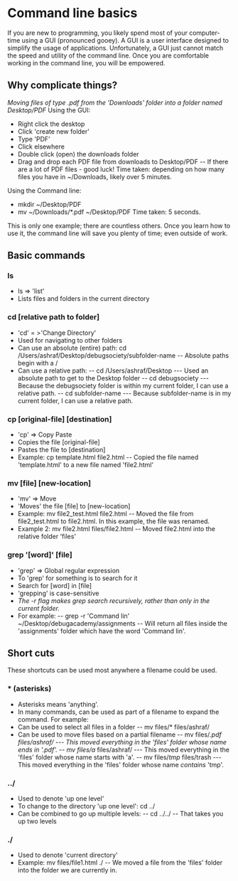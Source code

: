 # Command line basics
If you are new to programming, you likely spend most of your computer-time using a GUI (pronounced gooey). A GUI is a user interface designed to simplify the usage of applications. Unfortunately, a GUI just cannot match the speed and utility of the command line. Once you are comfortable working in the command line, you will be empowered.

## Why complicate things?
*Moving files of type .pdf from the 'Downloads' folder into a folder named Desktop/PDF*
Using the GUI:
- Right click the desktop
- Click 'create new folder'
- Type 'PDF'
- Click elsewhere
- Double click (open) the downloads folder
- Drag and drop each PDF file from downloads to Desktop/PDF
-- If there are a lot of PDF files - good luck!
Time taken: depending on how many files you have in ~/Downloads, likely over 5 minutes.

Using the Command line:
- mkdir ~/Desktop/PDF
- mv ~/Downloads/*.pdf ~/Desktop/PDF
Time taken: 5 seconds.

This is only one example; there are countless others. Once you learn how to use it, the command line will save you plenty of time; even outside of work.

## Basic commands
### ls
- ls => 'list'
- Lists files and folders in the current directory

### cd [relative path to folder]
- 'cd' = >'Change Directory'
- Used for navigating to other folders
- Can use an absolute (entire) path: cd /Users/ashraf/Desktop/debugsociety/subfolder-name
-- Absolute paths begin with a /
- Can use a relative path:
-- cd /Users/ashraf/Desktop
--- Used an absolute path to get to the Desktop folder
-- cd debugsociety
--- Because the debugsociety folder is within my current folder, I can use a relative path.
-- cd subfolder-name
--- Because subfolder-name is in my current folder, I can use a relative path.

### cp [original-file] [destination]
- 'cp' => Copy Paste
- Copies the file [original-file]
- Pastes the file to [destination]
- Example: cp template.html file2.html
-- Copied the file named 'template.html' to a new file named 'file2.html'

### mv [file] [new-location]
- 'mv' => Move
- 'Moves' the file [file] to [new-location]
- Example: mv file2_test.html file2.html
-- Moved the file from file2_test.html to file2.html. In this example, the file was renamed.
- Example 2: mv file2.html files/file2.html
-- Moved file2.html into the relative folder 'files'

### grep '[word]' [file]
- 'grep' => Global regular expression
- To 'grep' for something is to search for it
- Search for [word] in [file]
- 'grepping' is case-sensitive
- *The -r flag makes grep search recursively, rather than only in the current folder.*
- For example:
-- grep -r 'Command lin' ~/Desktop/debugacademy/assignments
-- Will return all files inside the 'assignments' folder which have the word 'Command lin'.

## Short cuts
These shortcuts can be used most anywhere a filename could be used.

### * (asterisks)
- Asterisks means 'anything'.
- In many commands, can be used as part of a filename to expand the command. For example:
- Can be used to select all files in a folder
-- mv files/* files/ashraf/
- Can be used to move files based on a partial filename
-- mv files/*.pdf files/ashraf/
--- This moved everything in the 'files' folder whose name ends in '.pdf'.
-- mv files/a* files/ashraf/
--- This moved everything in the 'files' folder whose name starts with 'a'.
-- mv files/*tmp* files/trash
--- This moved everything in the 'files' folder whose name *contains* 'tmp'.

### ../
- Used to denote 'up one level'
- To change to the directory 'up one level': cd ../
- Can be combined to go up multiple levels:
-- cd ../../
-- That takes you up two levels

### ./
- Used to denote 'current directory'
- Example: mv files/file1.html ./
-- We moved a file from the 'files' folder into the folder we are currently in.

